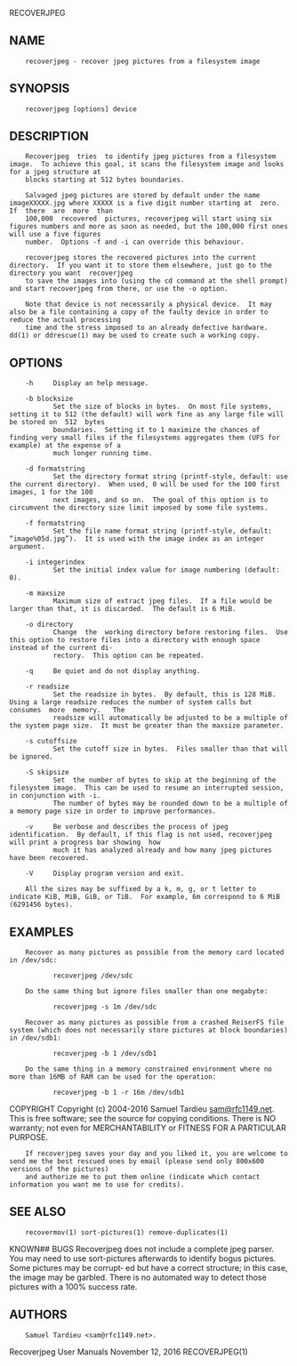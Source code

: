   RECOVERJPEG
 
## NAME
        recoverjpeg - recover jpeg pictures from a filesystem image
 
## SYNOPSIS
        recoverjpeg [options] device
 
## DESCRIPTION
        Recoverjpeg  tries  to identify jpeg pictures from a filesystem image.  To achieve this goal, it scans the filesystem image and looks for a jpeg structure at
        blocks starting at 512 bytes boundaries.
 
        Salvaged jpeg pictures are stored by default under the name imageXXXXX.jpg where XXXXX is a five digit number starting at  zero.   If  there  are  more  than
        100,000  recovered  pictures, recoverjpeg will start using six figures numbers and more as soon as needed, but the 100,000 first ones will use a five figures
        number.  Options -f and -i can override this behaviour.
 
        recoverjpeg stores the recovered pictures into the current directory.  If you want it to store them elsewhere, just go to the directory you want  recoverjpeg
        to save the images into (using the cd command at the shell prompt) and start recoverjpeg from there, or use the -o option.
 
        Note that device is not necessarily a physical device.  It may also be a file containing a copy of the faulty device in order to reduce the actual processing
        time and the stress imposed to an already defective hardware.  dd(1) or ddrescue(1) may be used to create such a working copy.
 
## OPTIONS
        -h     Display an help message.
 
        -b blocksize
               Set the size of blocks in bytes.  On most file systems, setting it to 512 (the default) will work fine as any large file will be stored on  512  bytes
               boundaries.  Setting it to 1 maximize the chances of finding very small files if the filesystems aggregates them (UFS for example) at the expense of a
               much longer running time.
 
        -d formatstring
               Set the directory format string (printf-style, default: use the current directory).  When used, 0 will be used for the 100 first images, 1 for the 100
               next images, and so on.  The goal of this option is to circumvent the directory size limit imposed by some file systems.
 
        -f formatstring
               Set the file name format string (printf-style, default: “image%05d.jpg”).  It is used with the image index as an integer argument.
 
        -i integerindex
               Set the initial index value for image numbering (default: 0).
 
        -m maxsize
               Maximum size of extract jpeg files.  If a file would be larger than that, it is discarded.  The default is 6 MiB.
 
        -o directory
               Change  the  working directory before restoring files.  Use this option to restore files into a directory with enough space instead of the current di‐
               rectory.  This option can be repeated.
 
        -q     Be quiet and do not display anything.
 
        -r readsize
               Set the readsize in bytes.  By default, this is 128 MiB.  Using a large readsize reduces the number of system calls but  consumes  more  memory.   The
               readsize will automatically be adjusted to be a multiple of the system page size.  It must be greater than the maxsize parameter.
 
        -s cutoffsize
               Set the cutoff size in bytes.  Files smaller than that will be ignored.
 
        -S skipsize
               Set  the number of bytes to skip at the beginning of the filesystem image.  This can be used to resume an interrupted session, in conjunction with -i.
               The number of bytes may be rounded down to be a multiple of a memory page size in order to improve performances.
 
        -v     Be verbose and describes the process of jpeg identification.  By default, if this flag is not used, recoverjpeg will print a progress bar showing  how
               much it has analyzed already and how many jpeg pictures have been recovered.
 
        -V     Display program version and exit.
 
        All the sizes may be suffixed by a k, m, g, or t letter to indicate KiB, MiB, GiB, or TiB.  For example, 6m correspond to 6 MiB (6291456 bytes).
 
## EXAMPLES
        Recover as many pictures as possible from the memory card located in /dev/sdc:
 
               recoverjpeg /dev/sdc
 
        Do the same thing but ignore files smaller than one megabyte:
 
               recoverjpeg -s 1m /dev/sdc
 
        Recover as many pictures as possible from a crashed ReiserFS file system (which does not necessarily store pictures at block boundaries) in /dev/sdb1:
 
               recoverjpeg -b 1 /dev/sdb1
 
        Do the same thing in a memory constrained environment where no more than 16MB of RAM can be used for the operation:
 
               recoverjpeg -b 1 -r 16m /dev/sdb1
 
 COPYRIGHT
        Copyright  (c) 2004-2016 Samuel Tardieu <sam@rfc1149.net>.  This is free software; see the source for copying conditions.  There is NO warranty; not even for
        MERCHANTABILITY or FITNESS FOR A PARTICULAR PURPOSE.
 
        If recoverjpeg saves your day and you liked it, you are welcome to send me the best rescued ones by email (please send only 800x600 versions of the pictures)
        and authorize me to put them online (indicate which contact information you want me to use for credits).
 
## SEE ALSO
        recovermov(1) sort-pictures(1) remove-duplicates(1)
 
 KNOWN## BUGS
        Recoverjpeg does not include a complete jpeg parser.  You may need to use sort-pictures afterwards to identify bogus pictures.  Some pictures may be corrupt‐
        ed but have a correct structure; in this case, the image may be garbled.  There is no automated way to detect those pictures with a 100% success rate.
 
## AUTHORS
        Samuel Tardieu <sam@rfc1149.net>.
 
 Recoverjpeg User Manuals                                                  November 12, 2016                                                           RECOVERJPEG(1)

